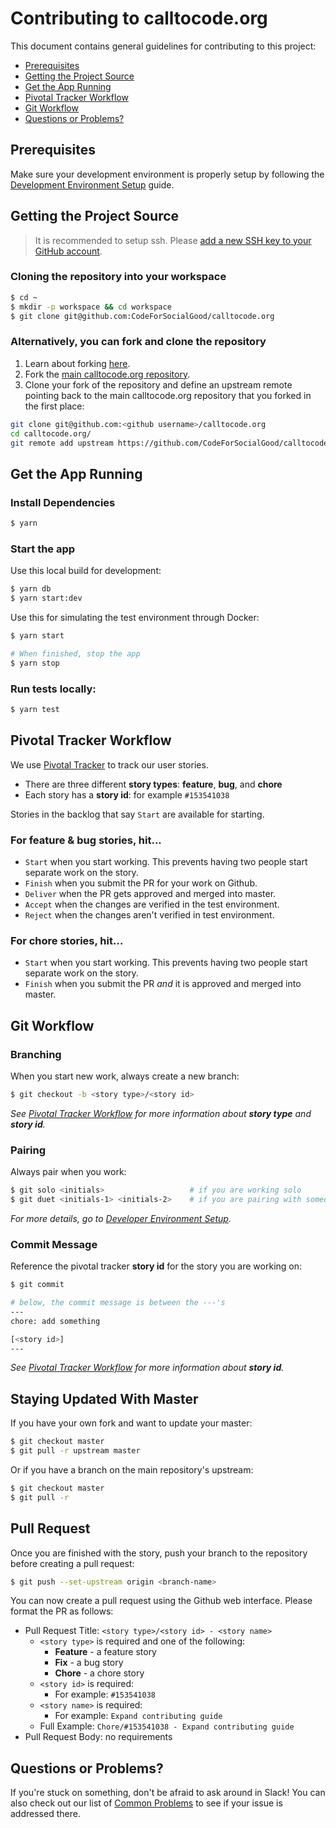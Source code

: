 # Contributing to calltocode.org

This document contains general guidelines for contributing to this project:

- [Prerequisites](#prerequisites)
- [Getting the Project Source](#source)
- [Get the App Running](#running)
- [Pivotal Tracker Workflow](#pivotal)
- [Git Workflow](#git)
- [Questions or Problems?](#questions)

## <a name="prerequisites"></a> Prerequisites

Make sure your development environment is properly setup by following the [Development Environment Setup](docs/DEVELOPER.md) guide.

## <a name="source"></a> Getting the Project Source

> It is recommended to setup ssh. Please [add a new SSH key to your GitHub account](https://help.github.com/articles/adding-a-new-ssh-key-to-your-github-account/).

### Cloning the repository into your workspace

```bash
$ cd ~
$ mkdir -p workspace && cd workspace
$ git clone git@github.com:CodeForSocialGood/calltocode.org
```

### Alternatively, you can fork and clone the repository

1. Learn about forking [here](https://help.github.com/articles/fork-a-repo/).
2. Fork the [main calltocode.org repository](https://github.com/CodeForSocialGood/calltocode.org).
3. Clone your fork of the repository and define an upstream remote pointing back to the main calltocode.org repository that you forked in the first place:
```bash
git clone git@github.com:<github username>/calltocode.org
cd calltocode.org/
git remote add upstream https://github.com/CodeForSocialGood/calltocode.org
```

## <a name="running"></a> Get the App Running


### Install Dependencies

```bash
$ yarn
```

### Start the app

Use this local build for development:

```bash
$ yarn db
$ yarn start:dev
```

Use this for simulating the test environment through Docker:

```bash
$ yarn start

# When finished, stop the app
$ yarn stop
```

### Run tests locally:

```bash
$ yarn test
```

## <a name="pivotal"></a> Pivotal Tracker Workflow

We use [Pivotal Tracker](https://www.pivotaltracker.com) to track our user stories.

- There are three different **story types**: **feature**, **bug**, and **chore**
- Each story has a **story id**: for example `#153541038`

Stories in the backlog that say `Start` are available for starting.

### For feature & bug stories, hit...

- `Start` when you start working. This prevents having two people start separate work on the story.
- `Finish` when you submit the PR for your work on Github.
- `Deliver` when the PR gets approved and merged into master.
- `Accept` when the changes are verified in the test environment.
- `Reject` when the changes aren't verified in test environment.

### For chore stories, hit...

- `Start` when you start working. This prevents having two people start separate work on the story.
- `Finish` when you submit the PR *and* it is approved and merged into master.

## <a name="git"></a> Git Workflow

### Branching

When you start new work, always create a new branch:

```bash
$ git checkout -b <story type>/<story id>
```

*See [Pivotal Tracker Workflow](#pivotal) for more information about **story type** and **story id**.*

### Pairing

Always pair when you work:

```bash
$ git solo <initials>                   # if you are working solo
$ git duet <initials-1> <initials-2>    # if you are pairing with someone
```

*For more details, go to [Developer Environment Setup](./DEVELOPER.md#rest).*

### Commit Message

Reference the pivotal tracker **story id** for the story you are working on:

```bash
$ git commit

# below, the commit message is between the ---'s
---
chore: add something

[<story id>]
---
```

*See [Pivotal Tracker Workflow](#pivotal) for more information about **story id**.*

## Staying Updated With Master

If you have your own fork and want to update your master:

```bash
$ git checkout master
$ git pull -r upstream master
```

Or if you have a branch on the main repository's upstream:

```bash
$ git checkout master
$ git pull -r
```

## Pull Request

Once you are finished with the story, push your branch to the repository before creating a pull request:

```bash
$ git push --set-upstream origin <branch-name>
```

You can now create a pull request using the Github web interface. Please format the PR as follows:

- Pull Request Title: `<story type>/<story id> - <story name>`
  - `<story type>` is required and one of the following:
    - **Feature** - a feature story
    - **Fix** - a bug story
    - **Chore** - a chore story
  - `<story id>` is required:
    - For example: `#153541038`
  - `<story name>` is required:
    - For example: `Expand contributing guide`
  - Full Example: `Chore/#153541038 - Expand contributing guide`
- Pull Request Body: no requirements

## <a name="questions"></a> Questions or Problems?

If you're stuck on something, don't be afraid to ask around in Slack! You can also check out our list of [Common Problems](./PROBLEMS.md) to see if your issue is addressed there.
